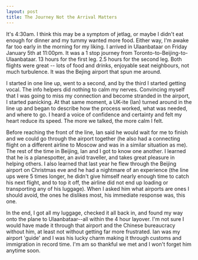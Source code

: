 ```yaml
---
layout: post
title: The Journey Not the Arrival Matters
---
```


It's 4:30am. I think this may be a symptom of jetlag, or maybe I didn't eat enough for dinner and my tummy wanted more food. Either way, I'm awake far too early in the morning for my liking. I arrived in Ulaanbataar on Friday January 5th at 11:00pm. It was a 1 stop journey from Toronto-to-Beijing-to-Ulaanbataar. 13 hours for the first leg. 2.5 hours for the second leg. Both flights were great -- lots of food and drinks, enjoyable seat neighbours, not much turbulence. It was the Bejing airport that spun me around.

I started in one line up, went to a second, and by the third I started getting vocal. The info helpers did nothing to calm my nerves. Convincing myself that I was going to miss my connection and become stranded in the airport, I started panicking. At that same moment, a UK-ite (Ian) turned around in the line up and began to describe how the process worked, what was needed, and where to go. I heard a voice of confidence and certainty and felt my heart reduce its speed. The more we talked, the more calm I felt.

Before reaching the front of the line, Ian said he would wait for me to finish and we could go through the airport together (he also had a connecting flight on a different airline to Moscow and was in a similar situation as me). The rest of the time in Beijing, Ian and I got to know one another. I learned that he is a planespotter, an avid traveller, and takes great pleasure in helping others. I also learned that last year he flew through the Beijing airport on Christmas eve and he had a nightmare of an experience (the line ups were 5 times longer, he didn't give himself nearly enough time to catch his next flight, and to top it off, the airline did not end up loading or transporting any of his luggage). When I asked him what airports are ones I should avoid, the ones he dislikes most, his immediate response was, this one.

In the end, I got all my luggage, checked it all back in, and found my way onto the plane to Ulaanbataar--all within the 4 hour layover. I'm not sure I would have made it through that airport and the Chinese bureaucracy without him, at least not without getting far more frustrated. Ian was my airport 'guide' and I was his lucky charm making it through customs and immigration in record time. I'm am so thankful we met and I won't forget him anytime soon.
